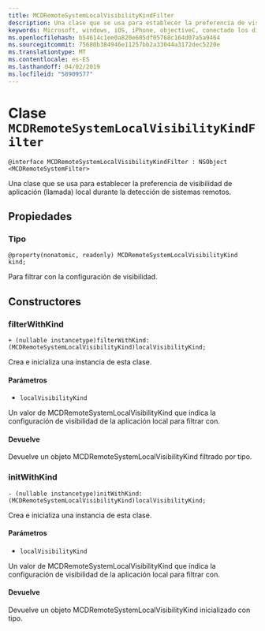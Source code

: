 ```yaml
---
title: MCDRemoteSystemLocalVisibilityKindFilter
description: Una clase que se usa para establecer la preferencia de visibilidad de aplicación (llamada) local durante la detección de sistemas remotos.
keywords: Microsoft, windows, iOS, iPhone, objectiveC, conectado los dispositivos, proyecto Roma
ms.openlocfilehash: b54614c1ee0a820e605df05768c164d07a5a9464
ms.sourcegitcommit: 75680b384946e11257bb2a33044a3172dec5220e
ms.translationtype: MT
ms.contentlocale: es-ES
ms.lasthandoff: 04/02/2019
ms.locfileid: "58909577"
---
```

# <a name="class-mcdremotesystemlocalvisibilitykindfilter"></a>Clase `MCDRemoteSystemLocalVisibilityKindFilter` 

```
@interface MCDRemoteSystemLocalVisibilityKindFilter : NSObject <MCDRemoteSystemFilter>
```  

Una clase que se usa para establecer la preferencia de visibilidad de aplicación (llamada) local durante la detección de sistemas remotos.

## <a name="properties"></a>Propiedades

### <a name="kind"></a>Tipo
`@property(nonatomic, readonly) MCDRemoteSystemLocalVisibilityKind kind;`

Para filtrar con la configuración de visibilidad.

## <a name="constructors"></a>Constructores

### <a name="filterwithkind"></a>filterWithKind
`+ (nullable instancetype)filterWithKind:(MCDRemoteSystemLocalVisibilityKind)localVisibilityKind;`

Crea e inicializa una instancia de esta clase.

#### <a name="parameters"></a>Parámetros
* `localVisibilityKind` 

Un valor de MCDRemoteSystemLocalVisibilityKind que indica la configuración de visibilidad de la aplicación local para filtrar con.

#### <a name="returns"></a>Devuelve
Devuelve un objeto MCDRemoteSystemLocalVisibilityKind filtrado por tipo.

### <a name="initwithkind"></a>initWithKind
`- (nullable instancetype)initWithKind:(MCDRemoteSystemLocalVisibilityKind)localVisibilityKind;`

Crea e inicializa una instancia de esta clase.

#### <a name="parameters"></a>Parámetros
* `localVisibilityKind` 

Un valor de MCDRemoteSystemLocalVisibilityKind que indica la configuración de visibilidad de la aplicación local para filtrar con.

#### <a name="returns"></a>Devuelve
Devuelve un objeto MCDRemoteSystemLocalVisibilityKind inicializado con tipo.